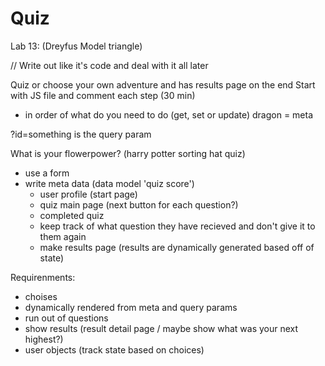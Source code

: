 # Quiz

Lab 13: (Dreyfus Model triangle)

// Write out like it's code and deal with it all later 

Quiz or choose your own adventure and has results page on the end 
Start with JS file and comment each step (30 min)
- in order of what do you need to do (get, set or update)
dragon = meta 

?id=something is the query param 

What is your flowerpower? (harry potter sorting hat quiz)
- use a form 
- write meta data (data model 'quiz score')
    - user profile (start page)
    - quiz main page (next button for each question?)
    - completed quiz
    - keep track of what question they have recieved and don't give it to them again
    - make results page (results are dynamically generated based off of state)

Requirenments:
- choises
- dynamically rendered from meta and query params
- run out of questions
- show results (result detail page / maybe show what was your next highest?)
- user objects (track state based on choices)